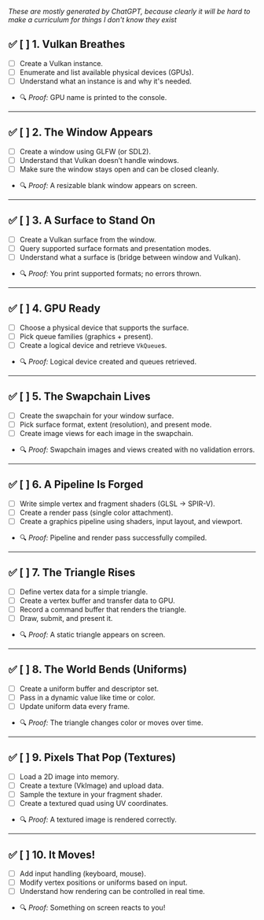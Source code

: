_These are mostly generated by ChatGPT, because clearly it will be hard to make a curriculum for things I don't
know they exist_

## ✅ [ ] 1. Vulkan Breathes
- [ ] Create a Vulkan instance.
- [ ] Enumerate and list available physical devices (GPUs).
- [ ] Understand what an instance is and why it's needed.
- 🔍 *Proof:* GPU name is printed to the console.

---

## ✅ [ ] 2. The Window Appears
- [ ] Create a window using GLFW (or SDL2).
- [ ] Understand that Vulkan doesn’t handle windows.
- [ ] Make sure the window stays open and can be closed cleanly.
- 🔍 *Proof:* A resizable blank window appears on screen.

---

## ✅ [ ] 3. A Surface to Stand On
- [ ] Create a Vulkan surface from the window.
- [ ] Query supported surface formats and presentation modes.
- [ ] Understand what a surface is (bridge between window and Vulkan).
- 🔍 *Proof:* You print supported formats; no errors thrown.

---

## ✅ [ ] 4. GPU Ready
- [ ] Choose a physical device that supports the surface.
- [ ] Pick queue families (graphics + present).
- [ ] Create a logical device and retrieve `VkQueue`s.
- 🔍 *Proof:* Logical device created and queues retrieved.

---

## ✅ [ ] 5. The Swapchain Lives
- [ ] Create the swapchain for your window surface.
- [ ] Pick surface format, extent (resolution), and present mode.
- [ ] Create image views for each image in the swapchain.
- 🔍 *Proof:* Swapchain images and views created with no validation errors.

---

## ✅ [ ] 6. A Pipeline Is Forged
- [ ] Write simple vertex and fragment shaders (GLSL → SPIR-V).
- [ ] Create a render pass (single color attachment).
- [ ] Create a graphics pipeline using shaders, input layout, and viewport.
- 🔍 *Proof:* Pipeline and render pass successfully compiled.

---

## ✅ [ ] 7. The Triangle Rises
- [ ] Define vertex data for a simple triangle.
- [ ] Create a vertex buffer and transfer data to GPU.
- [ ] Record a command buffer that renders the triangle.
- [ ] Draw, submit, and present it.
- 🔍 *Proof:* A static triangle appears on screen.

---

## ✅ [ ] 8. The World Bends (Uniforms)
- [ ] Create a uniform buffer and descriptor set.
- [ ] Pass in a dynamic value like time or color.
- [ ] Update uniform data every frame.
- 🔍 *Proof:* The triangle changes color or moves over time.

---

## ✅ [ ] 9. Pixels That Pop (Textures)
- [ ] Load a 2D image into memory.
- [ ] Create a texture (VkImage) and upload data.
- [ ] Sample the texture in your fragment shader.
- [ ] Create a textured quad using UV coordinates.
- 🔍 *Proof:* A textured image is rendered correctly.

---

## ✅ [ ] 10. It Moves!
- [ ] Add input handling (keyboard, mouse).
- [ ] Modify vertex positions or uniforms based on input.
- [ ] Understand how rendering can be controlled in real time.
- 🔍 *Proof:* Something on screen reacts to you!
